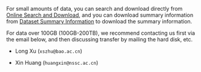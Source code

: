 For small amounts of data, you can search and download directly from [Online Search and Download](http://database.deepsolar.space:18080/dbs/nlfff/), and you can download summary information from
[Dataset Summary Information](https://doi.org/10.6084/m9.figshare.c.6214666) to download the summary information.

For data over 100GB (100GB-200TB), we recommend contacting us first via the email below, and then discussing transfer by mailing the hard disk, etc.

+ Long Xu (`xszhu@bao.ac.cn`)

+ Xin Huang (`huangxin@nssc.ac.cn`)

